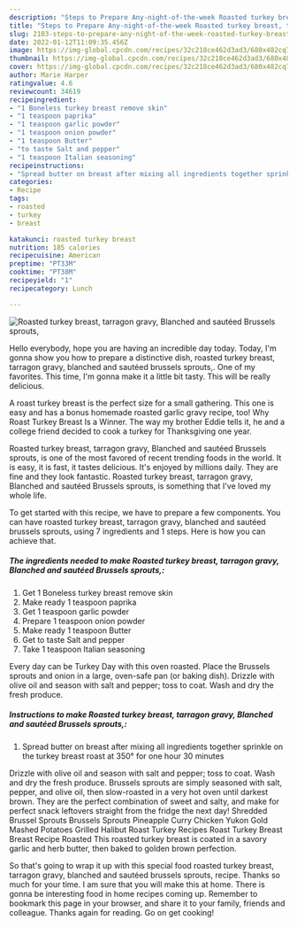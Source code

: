 ```yaml
---
description: "Steps to Prepare Any-night-of-the-week Roasted turkey breast, tarragon gravy, Blanched and sautéed Brussels sprouts,"
title: "Steps to Prepare Any-night-of-the-week Roasted turkey breast, tarragon gravy, Blanched and sautéed Brussels sprouts,"
slug: 2103-steps-to-prepare-any-night-of-the-week-roasted-turkey-breast-tarragon-gravy-blanched-and-sauteed-brussels-sprouts
date: 2022-01-12T11:09:35.456Z
image: https://img-global.cpcdn.com/recipes/32c218ce462d3ad3/680x482cq70/roasted-turkey-breast-tarragon-gravy-blanched-and-sauteed-brussels-sprouts-recipe-main-photo.jpg
thumbnail: https://img-global.cpcdn.com/recipes/32c218ce462d3ad3/680x482cq70/roasted-turkey-breast-tarragon-gravy-blanched-and-sauteed-brussels-sprouts-recipe-main-photo.jpg
cover: https://img-global.cpcdn.com/recipes/32c218ce462d3ad3/680x482cq70/roasted-turkey-breast-tarragon-gravy-blanched-and-sauteed-brussels-sprouts-recipe-main-photo.jpg
author: Marie Harper
ratingvalue: 4.6
reviewcount: 34619
recipeingredient:
- "1 Boneless turkey breast remove skin"
- "1 teaspoon paprika"
- "1 teaspoon garlic powder"
- "1 teaspoon onion powder"
- "1 teaspoon Butter"
- "to taste Salt and pepper"
- "1 teaspoon Italian seasoning"
recipeinstructions:
- "Spread butter on breast after mixing all ingredients together sprinkle on the turkey breast roast at 350° for one hour 30 minutes"
categories:
- Recipe
tags:
- roasted
- turkey
- breast

katakunci: roasted turkey breast 
nutrition: 185 calories
recipecuisine: American
preptime: "PT33M"
cooktime: "PT38M"
recipeyield: "1"
recipecategory: Lunch

---
```



![Roasted turkey breast, tarragon gravy, Blanched and sautéed Brussels sprouts,](https://img-global.cpcdn.com/recipes/32c218ce462d3ad3/680x482cq70/roasted-turkey-breast-tarragon-gravy-blanched-and-sauteed-brussels-sprouts-recipe-main-photo.jpg)

Hello everybody, hope you are having an incredible day today. Today, I'm gonna show you how to prepare a distinctive dish, roasted turkey breast, tarragon gravy, blanched and sautéed brussels sprouts,. One of my favorites. This time, I'm gonna make it a little bit tasty. This will be really delicious.

A roast turkey breast is the perfect size for a small gathering. This one is easy and has a bonus homemade roasted garlic gravy recipe, too! Why Roast Turkey Breast Is a Winner. The way my brother Eddie tells it, he and a college friend decided to cook a turkey for Thanksgiving one year.

Roasted turkey breast, tarragon gravy, Blanched and sautéed Brussels sprouts, is one of the most favored of recent trending foods in the world. It is easy, it is fast, it tastes delicious. It's enjoyed by millions daily. They are fine and they look fantastic. Roasted turkey breast, tarragon gravy, Blanched and sautéed Brussels sprouts, is something that I've loved my whole life.


To get started with this recipe, we have to prepare a few components. You can have roasted turkey breast, tarragon gravy, blanched and sautéed brussels sprouts, using 7 ingredients and 1 steps. Here is how you can achieve that.

<!--inarticleads1-->

##### The ingredients needed to make Roasted turkey breast, tarragon gravy, Blanched and sautéed Brussels sprouts,:

1. Get 1 Boneless turkey breast remove skin
1. Make ready 1 teaspoon paprika
1. Get 1 teaspoon garlic powder
1. Prepare 1 teaspoon onion powder
1. Make ready 1 teaspoon Butter
1. Get to taste Salt and pepper
1. Take 1 teaspoon Italian seasoning


Every day can be Turkey Day with this oven roasted. Place the Brussels sprouts and onion in a large, oven-safe pan (or baking dish). Drizzle with olive oil and season with salt and pepper; toss to coat. Wash and dry the fresh produce. 

<!--inarticleads2-->

##### Instructions to make Roasted turkey breast, tarragon gravy, Blanched and sautéed Brussels sprouts,:

1. Spread butter on breast after mixing all ingredients together sprinkle on the turkey breast roast at 350° for one hour 30 minutes


Drizzle with olive oil and season with salt and pepper; toss to coat. Wash and dry the fresh produce. Brussels sprouts are simply seasoned with salt, pepper, and olive oil, then slow-roasted in a very hot oven until darkest brown. They are the perfect combination of sweet and salty, and make for perfect snack leftovers straight from the fridge the next day! Shredded Brussel Sprouts Brussels Sprouts Pineapple Curry Chicken Yukon Gold Mashed Potatoes Grilled Halibut Roast Turkey Recipes Roast Turkey Breast Breast Recipe Roasted This roasted turkey breast is coated in a savory garlic and herb butter, then baked to golden brown perfection. 

So that's going to wrap it up with this special food roasted turkey breast, tarragon gravy, blanched and sautéed brussels sprouts, recipe. Thanks so much for your time. I am sure that you will make this at home. There is gonna be interesting food in home recipes coming up. Remember to bookmark this page in your browser, and share it to your family, friends and colleague. Thanks again for reading. Go on get cooking!
